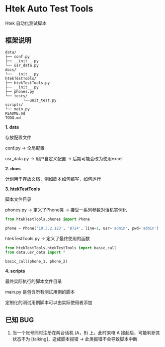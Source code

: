 # Htek Auto Test Tools

Htek 自动化测试脚本

## 框架说明
```
data/
├── conf.py
├── __init__.py
└── usr_data.py
docs/
└── __init__.py
htekTestTools/
├── htekTestTools.py
├── __init__.py
├── phones.py
└── tests/
        └──unit_test.py
scripts/
└── main.py
README.md
TODO.md
```

**1. data**

存放配置文件

conf.py -> 全局配置

usr_data.py -> 用户自定义配置 -> 后期可能会改为使用excel

**2. docs**

计划用于存放文档，例如脚本如何编写，如何运行

**3. htekTestTools**

脚本文件目录

phones.py -> 定义了Phone类 -> 接受一系列参数对话机实例化

```python
from htekTestTools.phones import Phone

phone = Phone('10.3.2.123', '8724', line=1, usr='admin', pwd='admin')
```

htekTestTools.py -> 定义了最终使用的函数

```python
from htekTestTools.htekTestTools import basic_call
from data.usr_data import *

basic_call(phone_1, phone_2)
```

**4. scripts**

最终实际执行的脚本文件目录

main.py 是包含所有测试用例的脚本

定制化的测试用例脚本可以由实际使用者添加

## 已知 BUG

1. 当一个账号同时注册在两台话机 (A，B) 上，此时来电 A 接起后，可能判断其状态不为 [talking]，造成脚本报错 -> 此类报错不会导致脚本中断